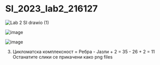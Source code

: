 # SI_2023_lab2_216127

![Lab 2 SI drawio (1)](https://github.com/hyperld/SI_2023_lab2_216127/assets/129962220/1a95b44f-0449-454d-8a8d-27fa27044e87)

![image](https://github.com/hyperld/SI_2023_lab2_216127/assets/129962220/43e238e8-afe2-488e-9d63-f492da5ce52e)

![image](https://github.com/hyperld/SI_2023_lab2_216127/assets/129962220/26880181-fa62-486b-a850-f726cef1442c)

3. Цикломатска комплексност = Ребра - Јазли + 2 = 35 - 26 + 2 = 11
Останатите слики се прикачени како png files
